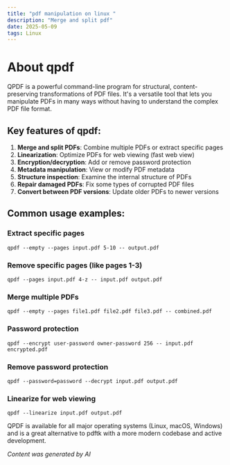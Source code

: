 ```yaml
---
title: "pdf manipulation on linux "
description: "Merge and split pdf"
date: 2025-05-09
tags: Linux
---
```


# About qpdf

QPDF is a powerful command-line program for structural, content-preserving transformations of PDF files. It's a versatile tool that lets you manipulate PDFs in many ways without having to understand the complex PDF file format.

## Key features of qpdf:

1. **Merge and split PDFs**: Combine multiple PDFs or extract specific pages
2. **Linearization**: Optimize PDFs for web viewing (fast web view)
3. **Encryption/decryption**: Add or remove password protection
4. **Metadata manipulation**: View or modify PDF metadata
5. **Structure inspection**: Examine the internal structure of PDFs
6. **Repair damaged PDFs**: Fix some types of corrupted PDF files
7. **Convert between PDF versions**: Update older PDFs to newer versions

## Common usage examples:

### Extract specific pages
```
qpdf --empty --pages input.pdf 5-10 -- output.pdf
```

### Remove specific pages (like pages 1-3)
```
qpdf --pages input.pdf 4-z -- input.pdf output.pdf
```

### Merge multiple PDFs
```
qpdf --empty --pages file1.pdf file2.pdf file3.pdf -- combined.pdf
```

### Password protection
```
qpdf --encrypt user-password owner-password 256 -- input.pdf encrypted.pdf
```

### Remove password protection
```
qpdf --password=password --decrypt input.pdf output.pdf
```

### Linearize for web viewing
```
qpdf --linearize input.pdf output.pdf
```

QPDF is available for all major operating systems (Linux, macOS, Windows) and is a great alternative to pdftk with a more modern codebase and active development. <br>

_Content was generated by AI_
